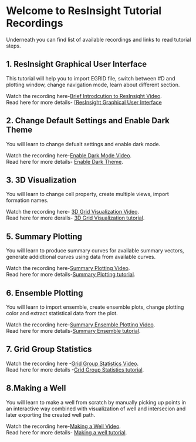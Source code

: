 # Welcome to ResInsight Tutorial Recordings
Underneath you can find list of available recordings and links to read tutorial steps.  

## 1. ResInsight Graphical User Interface
This tutorial will help you to import EGRID file, switch between #D and plotting window, change navigation mode, learn about different section.  

Watch the recording here-[Brief Introdcution to ResInsight Video](https://www.youtube.com/watch?v=MFfRczq1TM4).  
Read here for more details- [[ResInsight Graphical User Interface](graphical-user-interface/graphical-user-interface.md)  

## 2. Change Default Settings and Enable Dark Theme
You will learn to change defualt settings and enable dark mode.  

Watch the recording here-[Enable Dark Mode Video](https://youtu.be/wm_B21yY2l8).  
Read here for more details- [Enable Dark Theme](dark-theme/dark-theme.md).  

## 3. 3D Visualization
You will learn to change cell property, create multiple views, import formation names.

Watch the recording here- [3D Grid Visualization Video](https://www.youtube.com/watch?v=ivI9ZOYqRok&t=14s).  
Read here for more derails- [3D Grid Visualization tutorial](grid-visualization/grid-visualization.md).  


## 5. Summary Plotting
You will learn to produce summary curves for available summary vectors, generate addidtional curves using data from available curves.  

Watch the recording here-[Summary Plotting Video]().  
Read here for more details-[Summary Plotting tutorial](summary-plot/summary-plot.md).  


## 6. Ensemble Plotting
You will learn to import ensemble, create ensemble plots, change plotting color and extract statistical data from the plot.   


Watch the recording here-[Summary Ensemble Plotting Video](https://youtu.be/tGvFV0XQtlk).   
Read here for more details-[Summary Ensemble tutorial](summary-ensemble/summary-ensemble.md).  


## 7. Grid Group Statistics

Watch the recording here -[Grid Group Statistics Video](https://youtu.be/F0RJDN0aklY).  
Read here for more details -[Grid Group Statistics tutorial](grid-group-statistics/grid-group-statistics.md).  


## 8.Making a Well
You will learn to make a well from scratch by manually picking up points in an interactive way combined with visualization of well and intersecion and later exporting the created well path.  

Watch the recording here-[Making a Well Video](https://youtu.be/qYniqCeinEs).  
Read here for more details- [Making a well tutorial](making-a-well/making-a-well.md).  

